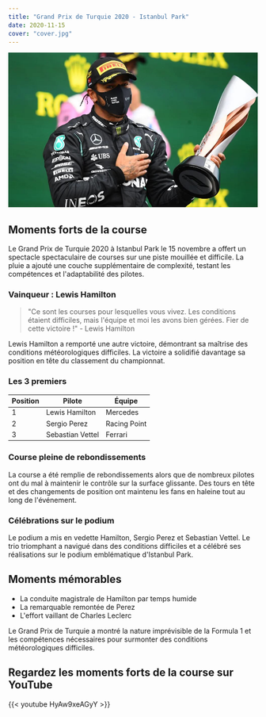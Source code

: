 ```yaml
---
title: "Grand Prix de Turquie 2020 - Istanbul Park"
date: 2020-11-15
cover: "cover.jpg"
---
```


![Grand Prix Monza](cover.jpg)

## Moments forts de la course

Le Grand Prix de Turquie 2020 à Istanbul Park le 15 novembre a offert un spectacle spectaculaire de courses sur une piste mouillée et difficile. La pluie a ajouté une couche supplémentaire de complexité, testant les compétences et l'adaptabilité des pilotes.

### Vainqueur : Lewis Hamilton

> "Ce sont les courses pour lesquelles vous vivez. Les conditions étaient difficiles, mais l'équipe et moi les avons bien gérées. Fier de cette victoire !" - Lewis Hamilton

Lewis Hamilton a remporté une autre victoire, démontrant sa maîtrise des conditions météorologiques difficiles. La victoire a solidifié davantage sa position en tête du classement du championnat.

### Les 3 premiers

| Position | Pilote           | Équipe        |
| -------- | ---------------- | ------------- |
| 1        | Lewis Hamilton   | Mercedes      |
| 2        | Sergio Perez     | Racing Point  |
| 3        | Sebastian Vettel | Ferrari       |

### Course pleine de rebondissements

La course a été remplie de rebondissements alors que de nombreux pilotes ont du mal à maintenir le contrôle sur la surface glissante. Des tours en tête et des changements de position ont maintenu les fans en haleine tout au long de l'événement.

### Célébrations sur le podium

Le podium a mis en vedette Hamilton, Sergio Perez et Sebastian Vettel. Le trio triomphant a navigué dans des conditions difficiles et a célébré ses réalisations sur le podium emblématique d'Istanbul Park.

## Moments mémorables

- La conduite magistrale de Hamilton par temps humide
- La remarquable remontée de Perez
- L'effort vaillant de Charles Leclerc

Le Grand Prix de Turquie a montré la nature imprévisible de la Formula 1 et les compétences nécessaires pour surmonter des conditions météorologiques difficiles.


## Regardez les moments forts de la course sur YouTube
{{< youtube HyAw9xeAGyY >}}